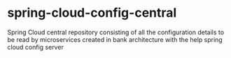 # spring-cloud-config-central
Spring Cloud central repository consisting of all the configuration details to be read by microservices created in bank architecture with the help spring cloud config server

